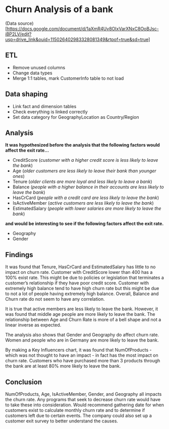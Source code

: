 # Churn Analysis of a bank 

(Data source)[https://docs.google.com/document/d/1aXmR4Uv8OIxVarXNxC8OoBJsc-iBP2LV/edit?usp=drive_link&ouid=115026402983328081349&rtpof=true&sd=true]

## ETL
-	Remove unused columns
-	Change data types
-	Merge 1:1 tables, mark CustomerInfo table to not load

## Data shaping
-	Link fact and dimension tables
-	Check everything is linked correctly
-	Set data category for GeographyLocation as Country/Region

## Analysis
**It was hypothesized before the analysis that the following factors would affect the exit rate…**
-	CreditScore (*customer with a higher credit score is less likely to leave the bank*)
-	Age (*older customers are less likely to leave their bank than younger ones*)
-	Tenure (*older clients are more loyal and less likely to leave a bank*)
-	Balance (*people with a higher balance in their accounts are less likely to leave the bank*)
-	HasCrCard (*people with a credit card are less likely to leave the bank*)
-	IsActiveMember (*active customers are less likely to leave the bank*)
-	EstimatedSalary (*people with lower salaries are more likely to leave the bank*)

**and would be interesting to see if the following factors affect the exit rate.**
-	Geography
-	Gender

## Findings
It was found that Tenure, HasCrCard and EstimatedSalary has little to no impact on churn rate. Customer with CreditScore lower than 400 has a 100% exist rate. This might be due to policies or legislation that terminates a customer’s relationship if they have poor credit score. Customer with extremely high balance tend to have high churn rate but this might be due to not a lot of people having extremely high balance. Overall, Balance and Churn rate do not seem to have any correlation. 

It is true that active members are less likely to leave the bank. However, it was found that middle age people are more likely to leave the bank. The relationship between Age and Churn Rate is more of a bell shape and not a linear inverse as expected.

The analysis also shows that Gender and Geography do affect churn rate. Women and people who are in Germany are more likely to leave the bank.

By making a Key Influencers chart, it was found that NumOfProducts - which was not thought to have an impact - in fact has the most impact on churn rate. Customers who have purchased more than 3 products through the bank are at least 80% more likely to leave the bank.

## Conclusion
NumOfProducts, Age, IsActiveMember, Gender, and Geography all impacts the churn rate. Any programs that seek to decrease churn rate would have to take these into consideration.
Would recommend gathering date for when customers exist to calculate monthly churn rate and to determine if customers left due to certain events. The company could also set up a customer exit survey to better understand the causes.
